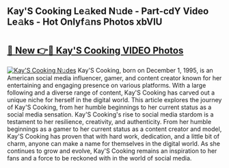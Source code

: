 ## Kay'S Cooking Le𝚊ked N𝚞de - Part-cdY Video Le𝚊ks - Hot Onlyf𝚊ns Photos xbVIU

# <h2><a href="http://ab42978.deff.icu/?id=Kay%27S+Cooking">🔗 New 👉🔴 Kay'S Cooking VIDEO Photos</a></h2>

[![Kay'S Cooking N𝚞des](https://i.imgur.com/rIISA9y.gif)](http://ab42978.deff.icu/?id=Kay%27S+Cooking)
Kay'S Cooking, born on December 1, 1995, is an American social media influencer, gamer, and content creator known for her entertaining and engaging presence on various platforms. With a large following and a diverse range of content, Kay'S Cooking has carved out a unique niche for herself in the digital world. This article explores the journey of Kay'S Cooking, from her humble beginnings to her current status as a social media sensation. Kay'S Cooking's rise to social media stardom is a testament to her resilience, creativity, and authenticity. From her humble beginnings as a gamer to her current status as a content creator and model, Kay'S Cooking has proven that with hard work, dedication, and a little bit of charm, anyone can make a name for themselves in the digital world. As she continues to grow and evolve, Kay'S Cooking remains an inspiration to her fans and a force to be reckoned with in the world of social media.
